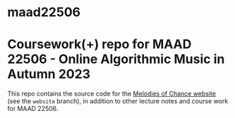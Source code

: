 # maad22506
Coursework(+) repo for MAAD 22506 - Online Algorithmic Music in Autumn 2023
===
This repo contains the source code for the [Melodies of Chance website](https://abargher.github.io/maad22506) (see the `website` branch),
in addition to other lecture notes and course work for MAAD 22506.
